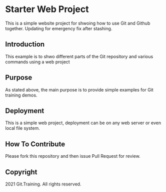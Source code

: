 # Starter Web Project

This is a simple website project for shwoing how to use Git and Github together. Updating for emergency fix after stashing.

## Introduction

This example is to shwo different parts of the Git repository and various commands using a web project

## Purpose

As stated above, the main purpose is to provide simple examples for Git training demos.

## Deployment

This is a simple web project, deployment can be on any web server or even local file system.

## How To Contribute 

Please fork this repository and then issue Pull Request for review.

## Copyright

2021 Git.Training. All rights reserved.